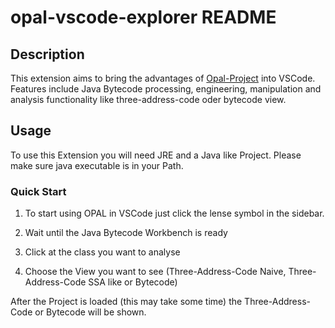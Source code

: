 # opal-vscode-explorer README

## Description

This extension aims to bring the advantages of [Opal-Project](http://www.opal-project.de/) into VSCode.
Features include Java Bytecode processing, engineering, manipulation and analysis functionality like three-address-code oder bytecode view.

## Usage

To use this Extension you will need JRE and a Java like Project.
Please make sure java executable is in your Path.

### Quick Start

1. To start using OPAL in VSCode just click the lense symbol in the sidebar.

2. Wait until the Java Bytecode Workbench is ready

3. Click at the class you want to analyse

4. Choose the View you want to see (Three-Address-Code Naive, Three-Address-Code SSA like or Bytecode)

After the Project is loaded (this may take some time) the Three-Address-Code or Bytecode will be shown.
